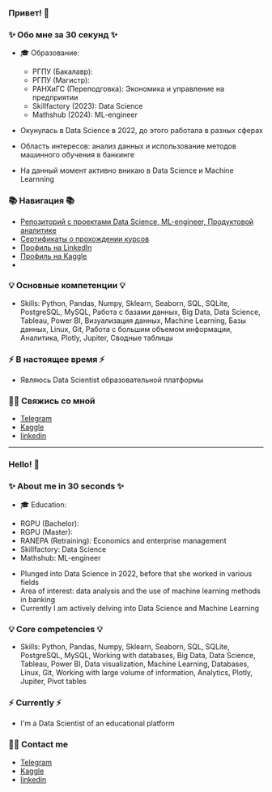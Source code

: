 ### Привет! 👋

### ✨ Обо мне за 30 секунд ✨ 
* 🎓 Образование:
  - РГПУ (Бакалавр): 
  - РГПУ (Магистр):
  - РАНХиГС (Переподговка): Экономика и управление на предприятии
  - Skillfactory (2023): Data Science
  - Mathshub (2024): ML-engineer

* Окунулась в Data Science в 2022, до этого работала в разных сферах 
* Область интересов: анализ данных и использование методов машинного обучения в банкинге
* На данный момент активно вникаю в Data Science и Maсhine Learnning

  

### 📚 Навигация 📚

* [Репозиторий с проектами Data Science, ML-engineer, Продуктовой аналитике](https://github.com/Lidiya-cutie/MyProjects/blob/master/README.md)
* [Сертификаты о прохождении курсов](https://github.com/Lidiya-cutie/certificates)
* [Профиль на LinkedIn](https://www.linkedin.com/in/lidiya-korotkova-a363b5274)
* [Профиль на Kaggle](https://www.kaggle.com/lidiyacutie)
* 
### 💡 Основные компетенции 💡
- Skills: Python, Pandas, Numpy, Sklearn, Seaborn, SQL, SQLite, PostgreSQL, MySQL, Работа с базами данных, Big Data, Data Science, Tableau, Power BI, Визуализация данных, Machine Learning, Базы данных, Linux, Git, Работа с большим объемом информации, Аналитика, Plotly, Jupiter, Сводные таблицы

### ⚡️ В настоящее время ⚡️
- Являюсь Data Scientist образовательной платформы

### 🙌🏻 Свяжись со мной
- [Telegram](https://t.me/Lidiya_cutie)
- [Kaggle](https://www.kaggle.com/lidiyacutie)
- [linkedin](https://www.linkedin.com/in/lidya-korotkova-a363b5274)
---

### Hello! 👋

### ✨ About me in 30 seconds ✨ 
* 🎓 Education:
 - RGPU (Bachelor):
 - RGPU (Master):
 - RANEPA (Retraining): Economics and enterprise management
 - Skillfactory: Data Science
 - Mathshub: ML-engineer
   
* Plunged into Data Science in 2022, before that she worked in various fields
* Area of interest: data analysis and the use of machine learning methods in banking
* Currently I am actively delving into Data Science and Machine Learning 

### 💡 Core competencies 💡
  - Skills: Python, Pandas, Numpy, Sklearn, Seaborn, SQL, SQLite, PostgreSQL, MySQL, Working with databases, Big Data, Data Science, Tableau, Power BI, Data visualization, Machine Learning, Databases, Linux, Git, Working with large volume of information, Analytics, Plotly, Jupiter, Pivot tables


### ⚡️ Currently ⚡️
- I'm a Data Scientist of an educational platform

### 🙌🏻 Contact me
- [Telegram](https://t.me/Lidiya_cutie)
- [Kaggle](https://www.kaggle.com/lidiyacutie)
- [linkedin](https://www.linkedin.com/in/lidya-korotkova-a363b5274)
